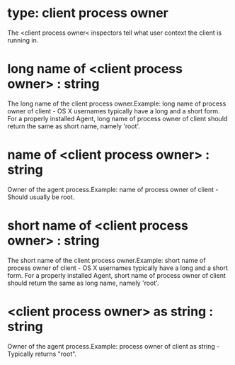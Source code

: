 # type: client process owner

The &lt;client process owner&lt; inspectors tell what user context the client is running in.

# long name of &lt;client process owner&gt; : string

The long name of the client process owner.Example: long name of process owner of client - OS X usernames typically have a long and a short form. For a properly installed Agent, long name of process owner of client should return the same as short name, namely &#39;root&#39;.

# name of &lt;client process owner&gt; : string

Owner of the agent process.Example: name of process owner of client - Should usually be root.

# short name of &lt;client process owner&gt; : string

The short name of the client process owner.Example: short name of process owner of client - OS X usernames typically have a long and a short form. For a properly installed Agent, short name of process owner of client should return the same as long name, namely &#39;root&#39;.

# &lt;client process owner&gt; as string : string

Owner of the agent process.Example: process owner of client as string - Typically returns "root".
